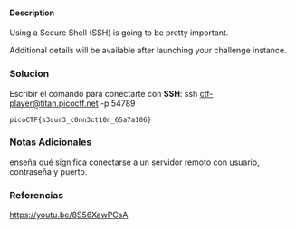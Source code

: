 #### Description

Using a Secure Shell (SSH) is going to be pretty important.

Additional details will be available after launching your challenge instance.
### Solucion

Escribir el comando para conectarte con **SSH**:
ssh ctf-player@titan.picoctf.net -p 54789
```
picoCTF{s3cur3_c0nn3ct10n_65a7a106}
```
### Notas Adicionales
enseña qué significa conectarse a un servidor remoto con usuario, contraseña y puerto.
### Referencias
https://youtu.be/8S56XawPCsA
